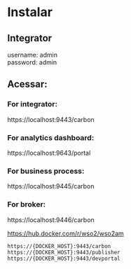# Instalar
## Integrator
username: admin<br>
password: admin<br>

## Acessar:<br>
### For integrator:<br>
https://localhost:9443/carbon<br>

### For analytics dashboard:<br>
https://localhost:9643/portal<br>

### For business process:<br>
https://localhost:9445/carbon<br>

### For broker:<br>
https://localhost:9446/carbon<br>


https://hub.docker.com/r/wso2/wso2am<br>
```
https://{DOCKER_HOST}:9443/carbon
https://{DOCKER_HOST}:9443/publisher
https://{DOCKER_HOST}:9443/devportal

```